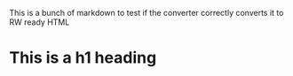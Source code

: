 This is a bunch of markdown to test if the converter correctly converts it to RW ready HTML

# This is a h1 heading